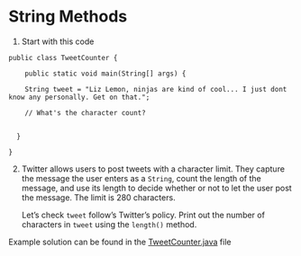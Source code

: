 # String Methods

1. Start with this code

```
public class TweetCounter {
  
	public static void main(String[] args) {
    
    String tweet = "Liz Lemon, ninjas are kind of cool... I just dont know any personally. Get on that.";  

    // What's the character count?
    
    
  }
  
}
```

2. Twitter allows users to post tweets with a character limit. They capture the message the user enters as a ```String```, count the length of the message, and use its length to decide whether or not to let the user post the message. The limit is 280 characters.

	Let’s check ```tweet``` follow’s Twitter’s policy. Print out the number of characters in ```tweet``` using the ```length()``` method.

Example solution can be found in the [TweetCounter.java](https://github.com/keldavis/Java-Practice/blob/master/Foundations/8.%20String%20Methods/length/TweetCounter.java) file